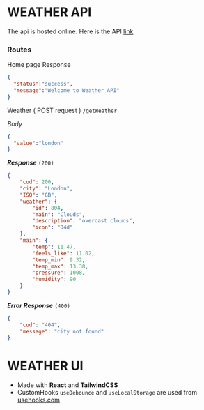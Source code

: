 # WEATHER API

The api is hosted online. Here is the API [link](https://shy-puce-toad-tux.cyclic.cloud)

### Routes
Home page Response
```json
{
  "status":"success",
  "message":"Welcome to Weather API"
}
```
Weather ( POST request ) `/getWeather`

*Body*
```json
{
  "value":"london"
}
```
***Response*** `(200)`
```json
{
    "cod": 200,
    "city": "London",
    "ISO": "GB",
    "weather": {
        "id": 804,
        "main": "Clouds",
        "description": "overcast clouds",
        "icon": "04d"
    },
    "main": {
        "temp": 11.47,
        "feels_like": 11.02,
        "temp_min": 9.32,
        "temp_max": 13.38,
        "pressure": 1008,
        "humidity": 90
    }
}
```
***Error Response*** `(400)`
```json
{
    "cod": "404",
    "message": "city not found"
}
```

# WEATHER UI
* Made with **React** and **TailwindCSS**
* CustomHooks `useDebounce` and `useLocalStorage` are used from [usehooks.com](https://usehooks.com/)
